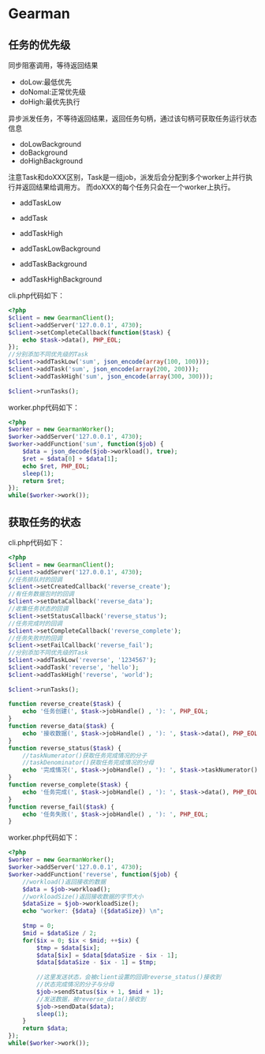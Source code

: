# Gearman

## 任务的优先级

同步阻塞调用，等待返回结果
	
- doLow:最低优先
- doNomal:正常优先级
- doHigh:最优先执行

异步派发任务，不等待返回结果，返回任务句柄，通过该句柄可获取任务运行状态信息

- doLowBackground
- doBackground
- doHighBackground

注意Task和doXXX区别，Task是一组job，派发后会分配到多个worker上并行执行并返回结果给调用方。
而doXXX的每个任务只会在一个worker上执行。

- addTaskLow
- addTask
- addTaskHigh

- addTaskLowBackground
- addTaskBackground
- addTaskHighBackground

cli.php代码如下：
```php
<?php
$client = new GearmanClient();
$client->addServer('127.0.0.1', 4730);
$client->setCompleteCallback(function($task) {
    echo $task->data(), PHP_EOL;
});
//分别添加不同优先级的Task
$client->addTaskLow('sum', json_encode(array(100, 100)));
$client->addTask('sum', json_encode(array(200, 200)));
$client->addTaskHigh('sum', json_encode(array(300, 300)));
 
$client->runTasks();
```

worker.php代码如下：
```php	
<?php
$worker = new GearmanWorker();
$worker->addServer('127.0.0.1', 4730);
$worker->addFunction('sum', function($job) {
    $data = json_decode($job->workload(), true);
    $ret = $data[0] + $data[1];
    echo $ret, PHP_EOL;
    sleep(1);
    return $ret;
});
while($worker->work());
```

## 获取任务的状态

cli.php代码如下：
```php
<?php
$client = new GearmanClient();
$client->addServer('127.0.0.1', 4730);
//任务排队时的回调
$client->setCreatedCallback('reverse_create');
//有任务数据包时的回调
$client->setDataCallback('reverse_data');
//收集任务状态的回调
$client->setStatusCallback('reverse_status');
//任务完成时的回调
$client->setCompleteCallback('reverse_complete');
//任务失败时的回调
$client->setFailCallback('reverse_fail');
//分别添加不同优先级的Task
$client->addTaskLow('reverse', '1234567');
$client->addTask('reverse', 'hello');
$client->addTaskHigh('reverse', 'world');
 
$client->runTasks();
 
function reverse_create($task) {
    echo '任务创建(', $task->jobHandle() , '): ', PHP_EOL;
}
function reverse_data($task) {
    echo '接收数据(', $task->jobHandle() , '): ', $task->data(), PHP_EOL;
}
function reverse_status($task) {
    //taskNumerator()获取任务完成情况的分子
    //taskDenominator()获取任务完成情况的分母
    echo '完成情况(', $task->jobHandle() , '): ', $task->taskNumerator(), '/', $task->taskDenominator(), PHP_EOL;
}
function reverse_complete($task) {
    echo '任务完成(', $task->jobHandle() , '): ', $task->data(), PHP_EOL;
}
function reverse_fail($task) {
    echo '任务失败(', $task->jobHandle() , '): ', PHP_EOL;
}
```

worker.php代码如下：
```php
<?php
$worker = new GearmanWorker();
$worker->addServer('127.0.0.1', 4730);
$worker->addFunction('reverse', function($job) {
    //workload()返回接收的数据
    $data = $job->workload();
    //workloadSize()返回接收数据的字节大小
    $dataSize = $job->workloadSize();
    echo "worker: {$data} ({$dataSize}) \n";
 
    $tmp = 0;
    $mid = $dataSize / 2;
    for($ix = 0; $ix < $mid; ++$ix) {
        $tmp = $data[$ix];
        $data[$ix] = $data[$dataSize - $ix - 1];
        $data[$dataSize - $ix - 1] = $tmp;
 
        //这里发送状态，会被client设置的回调reverse_status()接收到
        //状态完成情况的分子与分母
        $job->sendStatus($ix + 1, $mid + 1);
        //发送数据，被reverse_data()接收到
        $job->sendData($data);
        sleep(1);
    }
    return $data;
});
while($worker->work());
```